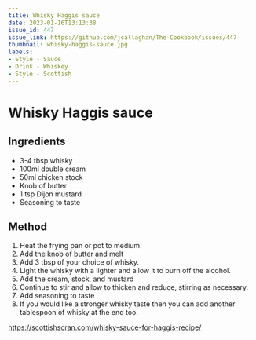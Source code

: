 ```yaml
---
title: Whisky Haggis sauce
date: 2023-01-16T13:13:38
issue_id: 447
issue_link: https://github.com/jcallaghan/The-Cookbook/issues/447
thumbnail: whisky-haggis-sauce.jpg
labels:
- Style - Sauce
- Drink - Whiskey
- Style - Scottish
---
```


# Whisky Haggis sauce

## Ingredients

- 3-4 tbsp whisky
- 100ml double cream
- 50ml chicken stock
- Knob of butter
- 1 tsp Dijon mustard
- Seasoning to taste

## Method

1. Heat the frying pan or pot to medium.
1. Add the knob of butter and melt 
1. Add 3 tbsp of your choice of whisky. 
1. Light the whisky with a lighter and allow it to burn off the alcohol.
1. Add the cream, stock, and mustard
1. Continue to stir and allow to thicken and reduce, stirring as necessary.
1. Add seasoning to taste
1. If you would like a stronger whisky taste then you can add another tablespoon of whisky at the end too.

https://scottishscran.com/whisky-sauce-for-haggis-recipe/
